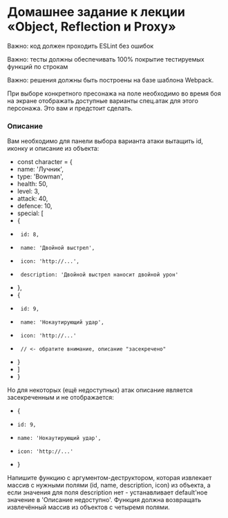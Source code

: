 # Домашнее задание к лекции «Object, Reflection и Proxy»

Важно: код должен проходить ESLint без ошибок

Важно: тесты должны обеспечивать 100% покрытие тестируемых функций по строкам

Важно: решения должны быть построены на базе шаблона Webpack.

При выборе конкретного пресонажа на поле необходимо во время боя на экране отображать доступные варианты спец.атак для этого персонажа. Это вам и предстоит сделать.

### Описание

Вам необходимо для панели выбора варианта атаки вытащить id, иконку и описание из объекта:

- const character = {
-  name: 'Лучник',
-  type: 'Bowman',
-  health: 50,
-  level: 3,
-  attack: 40,
-  defence: 10,
- special: [
-    {
-      id: 8,
-      name: 'Двойной выстрел',
-      icon: 'http://...',
-      description: 'Двойной выстрел наносит двойной урон'
-    }, 
-    {
-      id: 9,
-      name: 'Нокаутирующий удар',
-      icon: 'http://...'
-      // <- обратите внимание, описание "засекречено"
-    }
-  ]	
- }


Но для некоторых (ещё недоступных) атак описание является засекреченным и не отображается:

- {
-     id: 9,
-     name: 'Нокаутирующий удар',
-     icon: 'http://...'
- }

Напишите функцию с аргументом-деструктором, которая извлекает массив с нужными полями (id, name, description, icon) из объекта, а если значения для поля description нет - устанавливает default'ное значение в 'Описание недоступно'. Функция должна возвращать извлечённый массив из объектов с четыремя полями.

